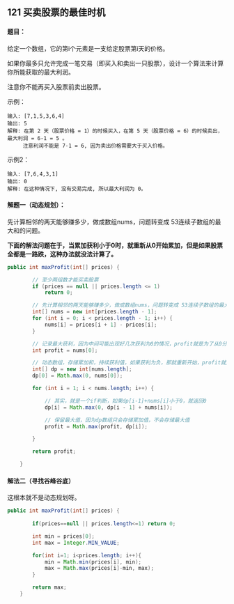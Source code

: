 ## 121 买卖股票的最佳时机

#### 题目：

给定一个数组，它的第i个元素是一支给定股票第i天的价格。

如果你最多只允许完成一笔交易（即买入和卖出一只股票），设计一个算法来计算你所能获取的最大利润。

注意你不能再买入股票前卖出股票。

示例：

```
输入: [7,1,5,3,6,4]
输出: 5
解释: 在第 2 天（股票价格 = 1）的时候买入，在第 5 天（股票价格 = 6）的时候卖出，最大利润 = 6-1 = 5 。
     注意利润不能是 7-1 = 6, 因为卖出价格需要大于买入价格。
```

示例2：

```
输入: [7,6,4,3,1]
输出: 0
解释: 在这种情况下, 没有交易完成, 所以最大利润为 0。
```



#### 解题一（动态规划）：

先计算相邻的两天能够赚多少，做成数组nums，问题转变成 53连续子数组的最大和的问题。

**下面的解法问题在于，当累加获利小于0时，就重新从0开始累加，但是如果股票全都是一路跌，这种办法就没法计算了。**



```java
public int maxProfit(int[] prices) {

		// 至少两组数才能买卖股票
		if (prices == null || prices.length <= 1)
			return 0;

		// 先计算相邻的两天能够赚多少，做成数组nums，问题转变成 53连续子数组的最大和
		int[] nums = new int[prices.length - 1];
		for (int i = 0; i < prices.length - 1; i++) {
			nums[i] = prices[i + 1] - prices[i];
		}

		// 记录最大获利，因为中间可能出现好几次获利为0的情况，profit就是为了从0分割的几段里面选出一个最大的
		int profit = nums[0];

		// 动态数组，存储累加和，持续获利值，如果获利为负，那就重新开始，profit就是记录几段重新开始中的最大值
		int[] dp = new int[nums.length];
		dp[0] = Math.max(0, nums[0]);

		for (int i = 1; i < nums.length; i++) {

			// 其实，就是一个if判断，如果dp[i-1]+nums[i]小于0，就返回0
			dp[i] = Math.max(0, dp[i - 1] + nums[i]);

			// 保留最大值，因为dp数组只会存储累加值，不会存储最大值
			profit = Math.max(profit, dp[i]);

		}

		return profit;

	}
```



#### 解法二（寻找谷峰谷底）

这根本就不是动态规划呀。

```java
public int maxProfit(int[] prices) {
        
        if(prices==null || prices.length<=1) return 0;

        int min = prices[0];
        int max = Integer.MIN_VALUE;

        for(int i=1; i<prices.length; i++){
            min = Math.min(prices[i], min);
            max = Math.max(prices[i]-min, max);
        }

        return max;
    }
```

